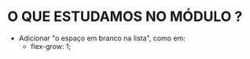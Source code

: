# O QUE ESTUDAMOS NO MÓDULO ?
- Adicionar "o espaço em branco na lista", como em:
  -  flex-grow: 1;
